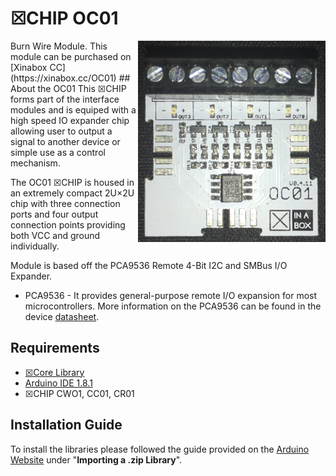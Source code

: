 # ☒CHIP OC01
<img src="extras/OC01.png" width="300" align="right">
Burn Wire Module.
This module can be purchased on [Xinabox CC](https://xinabox.cc/OC01)
## About the OC01
This ☒CHIP forms part of the interface modules and is equiped with a high speed IO expander chip allowing user to output a signal to another device or simple use as a control mechanism.

The OC01 ☒CHIP is housed in an extremely compact 2U×2U chip with three connection ports and four output connection points providing both VCC and ground individually.

Module is based off the PCA9536 Remote 4-Bit I2C and SMBus I/O Expander.

- PCA9536 - It provides general-purpose remote I/O expansion for most microcontrollers. More information on the PCA9536 can be found in the device [datasheet](http://www.ti.com/lit/ds/symlink/pca9536.pdf).

## Requirements
  - [☒Core Library](https://github.com/xinabox/xCore)
  - [Arduino IDE 1.8.1](https://www.arduino.cc/en/main/software)
  - ☒CHIP CWO1, CC01, CR01
  
## Installation Guide
To install the libraries please followed the guide provided on the [Arduino Website](https://www.arduino.cc/en/Guide/Libraries) under "**Importing a .zip Library**".

